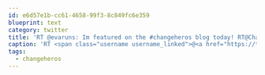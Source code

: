```yaml
---
id: e6d57e1b-cc61-4658-99f3-8c849fc6e359
blueprint: text
category: twitter
title: 'RT @evaruns: Im featured on the #changeheros blog today! RT@ChangeHeroes: How @sole_girls empowers young women 1 mile at a time.  http://t.…'
caption: 'RT <span class="username username_linked">@<a href="https://twitter.com/evaruns" title="Ashley Wiles">evaruns</a></span>: Im featured on the <span class="hashtag hashtag_local">#<a href="http://tweettemp.darylchymko.ca/?tag=changeheros">changeheros</a> blog today! RT<span class="username username_linked">@<a href="https://twitter.com/ChangeHeroes" title="Change Heroes">ChangeHeroes</a></span>: How <span class="username username_linked">@<a href="https://twitter.com/sole_girls" title="Sole Girls">sole_girls</a></span> empowers young women 1 mile at a time.  http://t.…'
tags:
  - changeheros
---
```

